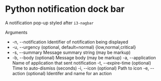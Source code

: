 # Python notification dock bar

A notification pop-up styled after `i3-nagbar`

Arguments
- -n, --notification Identifier of notification being displayed
- -u, --urgency (optional, default=normal) {low,normal,critical}
- -s, --summary Message summary string (may be markup)
- -b, --body (optional) Message body (may be markup)
  -a, --application Name of application that sent notification
  -t, --expire-time (optional) Time to auto-dismiss (seconds)
  -i, --icon (optional) Path to icon
  -e, --action (optional) Identifer and name for an action


